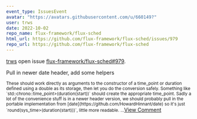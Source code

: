 ```yaml
---
event_type: IssuesEvent
avatar: "https://avatars.githubusercontent.com/u/660149?"
user: trws
date: 2022-10-02
repo_name: flux-framework/flux-sched
html_url: https://github.com/flux-framework/flux-sched/issues/979
repo_url: https://github.com/flux-framework/flux-sched
---
```


<a href='https://github.com/trws' target='_blank'>trws</a> open issue <a href='https://github.com/flux-framework/flux-sched/issues/979' target='_blank'>flux-framework/flux-sched#979</a>.

<p>Pull in newer date header, add some helpers</p><small>        These should work directly as arguments to the constructor of a time_point or duration defined using a double as its storage, then let you do the conversion safely.  Something like `std::chrono::time_point<system_clock, duration<double>>(duration<double>(start))` should create the appropriate time_point.  Sadly a lot of the convenience stuff is in a newer header version, we should probably pull in the portable implementation from [date](https://github.com/HowardHinnant/date) so it's just `round<seconds>(sys_time<duration<double>>(duration<double>(start)))`, little more readable....</small><a href='https://github.com/flux-framework/flux-sched/issues/979' target='_blank'>View Comment</a>